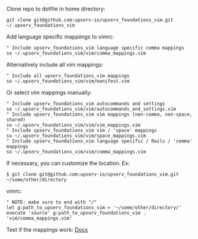 Clone repo to dotfile in home directory:
```
git clone git@github.com:upserv-io/upserv_foundations_vim.git ~/.upserv_foundations_vim
```
Add language specific mappiings to vimrc:
```
" Include upserv_foundations_vim language specific comma mappings
so ~/.upserv_foundations_vim/vim/comma_mappings.vim

```
Alternatively include all vim mappings:
```
" Include all upserv_foundations_vim mappings 
so ~/.upserv_foundations_vim/vim/manifest.vim
```
Or select vim mappings manually:
```
" Include upserv_foundations_vim autocommands and settings
so ~/.upserv_foundations_vim/vim/autocommands_and_settings.vim
" Include upserv_foundations_vim vim mappings (non-comma, non-space, shared)
so ~/.upserv_foundations_vim/vim/vim_mappings.vim
" Include upserv_foundations_vim vim / 'space' mappings
so ~/.upserv_foundations_vim/vim/space_mappings.vim
" Include upserv_foundations_vim language specific / Rails / 'comma' mappings
so ~/.upserv_foundations_vim/vim/comma_mappings.vim
```
If necessary, you can customize the location. Ex:

`$ git clone git@github.com:upserv-io/upserv_foundations_vim.git ~/some/other/directory`

vimrc:
```
" NOTE: make sure to end with "/"
let g:path_to_upserv_foundations_vim = '~/some/other/directory/' 
execute 'source' g:path_to_upserv_foundations_vim . 'vim/comma_mappings.vim'

```
Test if the mappings work: [Docs](https://docs.google.com/document/d/1uyoPw_LIjcsbw_QvuuX9uQ2OYkEvPnCtWa6CIOnQpyI/dit)

